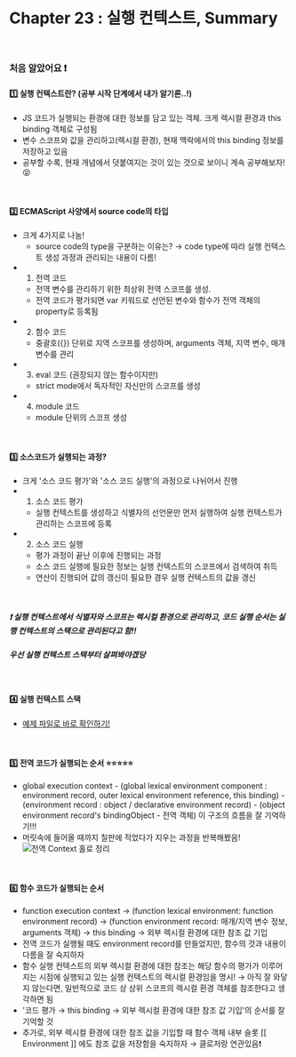# Chapter 23 : 실행 컨텍스트, Summary

<br>

### 처음 알았어요 ❗️
#### 1️⃣ 실행 컨텍스트란? (공부 시작 단계에서 내가 알기론..!)
- JS 코드가 실행되는 환경에 대한 정보를 담고 있는 객체. 크게 렉시컬 환경과 this binding 객체로 구성됨
- 변수 스코프와 값을 관리하고(렉시컬 환경), 현재 맥락에서의 this binding 정보를 저장하고 있음
- 공부할 수록, 현재 개념에서 덧붙여지는 것이 있는 것으로 보이니 계속 공부해보자! 😝

<br>

#### 2️⃣ ECMAScript 사양에서 source code의 타입
- 크게 4가지로 나눔!
    - source code의 type을 구분하는 이유는? → code type에 따라 실행 컨텍스트 생성 과정과 관리되는 내용이 다름!
- 1. 전역 코드
    - 전역 변수를 관리하기 위한 최상위 전역 스코프를 생성.
    - 전역 코드가 평가되면 var 키워드로 선언된 변수와 함수가 전역 객체의 property로 등록됨
- 2. 함수 코드
    - 중괄호({}) 단위로 지역 스코프를 생성하며, arguments 객체, 지역 변수, 매개 변수를 관리
- 3. eval 코드 (권장되지 않는 함수이지만)
    - strict mode에서 독자적인 자신만의 스코프를 생성
- 4. module 코드
    - module 단위의 스코프 생성

<br>

#### 3️⃣ 소스코드가 실행되는 과정?
- 크게 '소스 코드 평가'와 '소스 코드 실행'의 과정으로 나뉘어서 진행
- 1. 소스 코드 평가
    - 실행 컨텍스트를 생성하고 식별자의 선언문만 먼저 실행하여 실행 컨텍스트가 관리하는 스코프에 등록
- 2. 소스 코드 실행
    - 평가 과정이 끝난 이후에 진행되는 과정
    - 소스 코드 실행에 필요한 정보는 실행 컨텍스트의 스코프에서 검색하여 취득
    - 연산이 진행되어 값의 갱신이 필요한 경우 실행 컨텍스트의 값을 갱신

<br>

##### ❗️ 실행 컨텍스트에서 식별자와 스코프는 **렉시컬 환경**으로 관리하고, 코드 실행 순서는 **실행 컨텍스트의 스택**으로 관리된다고 함!!
##### 우선 실행 컨텍스트 스택부터 살펴봐야겠당

<br>

#### 4️⃣ 실행 컨텍스트 스택
- <a href="./contextStack.js">예제 파일로 바로 확인하기!</a>

<br>

#### 5️⃣ 전역 코드가 실행되는 순서 ⭐️⭐️⭐️⭐️⭐️
- global execution context - (global lexical environment component : environment record, outer lexical environment reference, this binding) - (environment record : object / declarative environment record) - (object environment record's bindingObject - 전역 객체) 이 구조의 흐름을 잘 기억하기!!!
- 머릿속에 들어올 때까지 칠판에 적었다가 지우는 과정을 반복해봤음!
![전역 Context 홀로 정리](https://github.com/Moon-GD/modern-js-Deep-Dive-self-taught/assets/74173976/de16c152-9bac-45b4-823b-30eaa79764de)

<br>

#### 6️⃣ 함수 코드가 실행되는 순서
- function execution context → (function lexical environment: function environment record) → (function environment record: 매개/지역 변수 정보, arguments 객체) → this binding → 외부 렉시컬 환경에 대한 참조 값 기입
- 전역 코드가 실행될 때도 environment record를 만들었지만, 함수의 것과 내용이 다름을 잘 숙지하자
- 함수 실행 컨텍스트의 외부 렉시컬 환경에 대한 참조는 해당 함수의 평가가 이루어지는 시점에 실행되고 있는 실행 컨텍스트의 렉시컬 환경임을 명시! → 아직 잘 와닿지 않는다면, 일반적으로 코드 상 상위 스코프의 렉시컬 환경 객체를 참조한다고 생각하면 됨
- '코드 평가 → this binding → 외부 렉시컬 환경에 대한 참조 값 기입'의 순서를 잘 기억할 것
- 추가로, 외부 렉시컬 환경에 대한 참조 값을 기입할 때 함수 객체 내부 슬롯 [[ Environment ]] 에도 참조 값을 저장함을 숙지하자 → 클로저랑 연관있음❗️

<br>